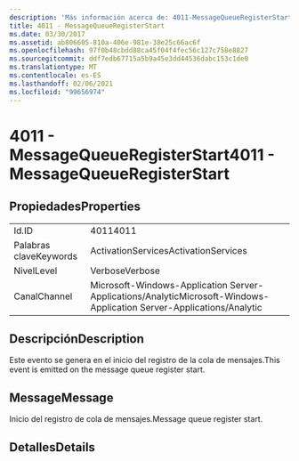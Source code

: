 ```yaml
---
description: 'Más información acerca de: 4011-MessageQueueRegisterStart'
title: 4011 - MessageQueueRegisterStart
ms.date: 03/30/2017
ms.assetid: ab806605-810a-406e-981e-38e25c66ac6f
ms.openlocfilehash: 97f0b48cbdd88ca45f04f4fec56c127c758e8827
ms.sourcegitcommit: ddf7edb67715a5b9a45e3dd44536dabc153c1de0
ms.translationtype: MT
ms.contentlocale: es-ES
ms.lasthandoff: 02/06/2021
ms.locfileid: "99656974"
---
```

# <a name="4011---messagequeueregisterstart"></a><span data-ttu-id="ee8a2-103">4011 - MessageQueueRegisterStart</span><span class="sxs-lookup"><span data-stu-id="ee8a2-103">4011 - MessageQueueRegisterStart</span></span>

## <a name="properties"></a><span data-ttu-id="ee8a2-104">Propiedades</span><span class="sxs-lookup"><span data-stu-id="ee8a2-104">Properties</span></span>  
  
|||  
|-|-|  
|<span data-ttu-id="ee8a2-105">Id.</span><span class="sxs-lookup"><span data-stu-id="ee8a2-105">ID</span></span>|<span data-ttu-id="ee8a2-106">4011</span><span class="sxs-lookup"><span data-stu-id="ee8a2-106">4011</span></span>|  
|<span data-ttu-id="ee8a2-107">Palabras clave</span><span class="sxs-lookup"><span data-stu-id="ee8a2-107">Keywords</span></span>|<span data-ttu-id="ee8a2-108">ActivationServices</span><span class="sxs-lookup"><span data-stu-id="ee8a2-108">ActivationServices</span></span>|  
|<span data-ttu-id="ee8a2-109">Nivel</span><span class="sxs-lookup"><span data-stu-id="ee8a2-109">Level</span></span>|<span data-ttu-id="ee8a2-110">Verbose</span><span class="sxs-lookup"><span data-stu-id="ee8a2-110">Verbose</span></span>|  
|<span data-ttu-id="ee8a2-111">Canal</span><span class="sxs-lookup"><span data-stu-id="ee8a2-111">Channel</span></span>|<span data-ttu-id="ee8a2-112">Microsoft-Windows-Application Server-Applications/Analytic</span><span class="sxs-lookup"><span data-stu-id="ee8a2-112">Microsoft-Windows-Application Server-Applications/Analytic</span></span>|  
  
## <a name="description"></a><span data-ttu-id="ee8a2-113">Descripción</span><span class="sxs-lookup"><span data-stu-id="ee8a2-113">Description</span></span>  

 <span data-ttu-id="ee8a2-114">Este evento se genera en el inicio del registro de la cola de mensajes.</span><span class="sxs-lookup"><span data-stu-id="ee8a2-114">This event is emitted on the message queue register start.</span></span>  
  
## <a name="message"></a><span data-ttu-id="ee8a2-115">Message</span><span class="sxs-lookup"><span data-stu-id="ee8a2-115">Message</span></span>  

 <span data-ttu-id="ee8a2-116">Inicio del registro de cola de mensajes.</span><span class="sxs-lookup"><span data-stu-id="ee8a2-116">Message queue register start.</span></span>  
  
## <a name="details"></a><span data-ttu-id="ee8a2-117">Detalles</span><span class="sxs-lookup"><span data-stu-id="ee8a2-117">Details</span></span>
